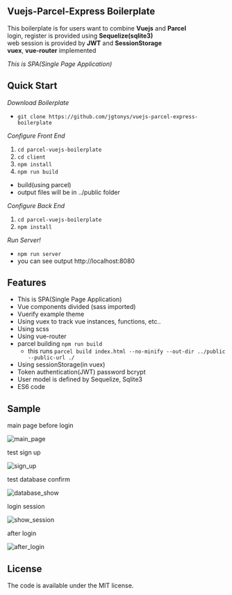 ## Vuejs-Parcel-Express Boilerplate

This boilerplate is for users want to combine __Vuejs__ and __Parcel__<br>
login, register is provided using __Sequelize(sqlite3)__<br>
web session is provided by __JWT__ and __SessionStorage__<br>
__vuex__, __vue-router__ implemented<br>

_This is SPA(Single Page Application)_

## Quick Start

_Download Boilerplate_

* `git clone https://github.com/jgtonys/vuejs-parcel-express-boilerplate`

_Configure Front End_

1. `cd parcel-vuejs-boilerplate`
2. `cd client`
3. `npm install`
4. `npm run build`
  * build(using parcel)
  * output files will be in ../public folder

_Configure Back End_
1. `cd parcel-vuejs-boilerplate`
2. `npm install`

_Run Server!_

* `npm run server`
* you can see output http://localhost:8080


## Features
* This is SPA(Single Page Application)
* Vue components divided (sass imported)
* Vuerify example theme
* Using vuex to track vue instances, functions, etc..
* Using scss
* Using vue-router
* parcel building `npm run build`
  * this runs `parcel build index.html --no-minify --out-dir ../public --public-url ./`
* Using sessionStorage(in vuex)
* Token authentication(JWT) password bcrypt
* User model is defined by Sequelize, Sqlite3
* ES6 code

## Sample

main page before login

![main_page](https://github.com/jgtonys/vuejs-parcel-express-boilerplate/sample/main.png)

test sign up

![sign_up](https://github.com/jgtonys/vuejs-parcel-express-boilerplate//sample/register.png)

test database confirm

![database_show](https://github.com/jgtonys/vuejs-parcel-express-boilerplate//sample/database.png)

login session

![show_session](https://github.com/jgtonys/vuejs-parcel-express-boilerplate//sample/session.png)

after login

![after_login](https://github.com/jgtonys/vuejs-parcel-express-boilerplate//sample/afterlogin.png)


## License

The code is available under the MIT license.
